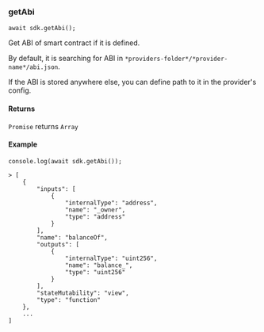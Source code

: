 ### getAbi

```
await sdk.getAbi();
```

Get ABI of smart contract if it is defined.

By default, it is searching for ABI in `*providers-folder*/*provider-name*/abi.json`.

If the ABI is stored anywhere else, you can define 
path to it in the provider's config.

#### Returns

`Promise` returns `Array`

#### Example

```
console.log(await sdk.getAbi());

> [
    {
        "inputs": [
            {
                "internalType": "address",
                "name": "_owner",
                "type": "address"
            }
        ],
        "name": "balanceOf",
        "outputs": [
            {
                "internalType": "uint256",
                "name": "balance_",
                "type": "uint256"
            }
        ],
        "stateMutability": "view",
        "type": "function"
    },
    ...
]
```